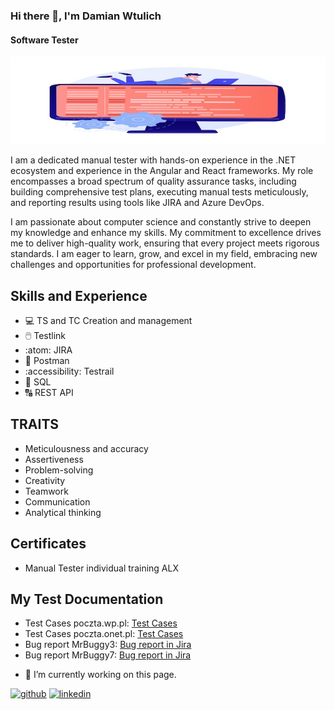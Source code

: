 ### Hi there 👋, I'm Damian Wtulich
#### Software Tester
![Software Tester](https://github.com/DamWtulTest/DamWtulTest/blob/main/20943846.jpg)

I am a dedicated manual tester with hands-on experience in the .NET ecosystem and experience in the Angular and React frameworks. My role encompasses a broad spectrum of quality assurance tasks, including building comprehensive test plans, executing manual tests meticulously, and reporting results using tools like JIRA and Azure DevOps.

I am passionate about computer science and constantly strive to deepen my knowledge and enhance my skills. My commitment to excellence drives me to deliver high-quality work, ensuring that every project meets rigorous standards. I am eager to learn, grow, and excel in my field, embracing new challenges and opportunities for professional development.

## Skills and Experience

* 💻 TS and TC Creation and management
* 🖱️ Testlink
* :atom: JIRA
* 🏣 Postman
* :accessibility: Testrail
* 🧭 SQL
* 🔠 REST API

## TRAITS

* Meticulousness and accuracy
* Assertiveness
* Problem-solving
* Creativity
* Teamwork 
* Communication
* Analytical thinking
## Certificates
* Manual Tester individual training ALX

## My Test Documentation
* Test Cases poczta.wp.pl: [Test Cases](https://docs.google.com/spreadsheets/d/18Xmhh3tRamWLdm_TDq5BN4WvvZVfIYSU/edit?usp=share_link&ouid=111608399655409738559&rtpof=true&sd=true)
* Test Cases poczta.onet.pl: [Test Cases](https://docs.google.com/spreadsheets/d/1VU5OnAx887_1Jbt7A_CVHA3MMCUuHfuX/edit?usp=share_link&ouid=111608399655409738559&rtpof=true&sd=true)
* Bug report MrBuggy3: [Bug report in Jira](https://github.com/DamWtulTest/DamWtulTest/blob/main/Images/Raport%20defektów%20-%20MrBuggy3.md)
* Bug report MrBuggy7: [Bug report in Jira](https://github.com/DamWtulTest/DamWtulTest/blob/main/Images/Raport%20defektów%20-%20MrBuggy7.md)


- 🔭 I’m currently working on this page. 


[<img src='https://cdn.jsdelivr.net/npm/simple-icons@3.0.1/icons/github.svg' alt='github' height='40'>](https://github.com/DamWtulTest)  [<img src='https://cdn.jsdelivr.net/npm/simple-icons@3.0.1/icons/linkedin.svg' alt='linkedin' height='40'>](https://www.linkedin.com/in/damian-wtulich/)  

